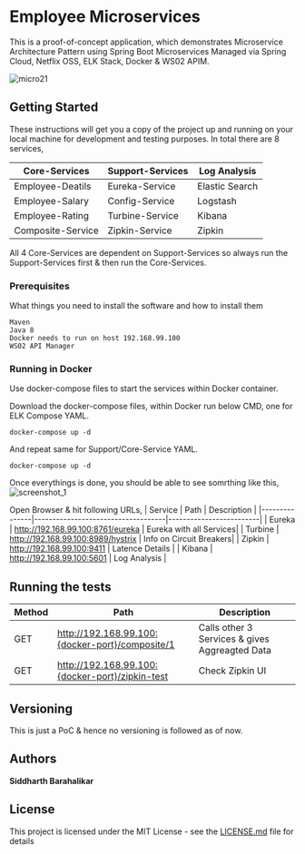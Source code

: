 # Employee Microservices

This is a proof-of-concept application, which demonstrates Microservice Architecture Pattern using Spring Boot Microservices Managed via Spring Cloud, Netflix OSS, ELK Stack, Docker & WS02 APIM.

![micro21](https://user-images.githubusercontent.com/28925814/31579573-b1de33e6-b156-11e7-97cf-fb549ae7ef20.png)

## Getting Started

These instructions will get you a copy of the project up and running on your local machine for development and testing purposes.
In total there are 8 services,

| Core-Services     | Support-Services | Log Analysis | 
| ----------------- |------------------|--------------| 
| Employee-Deatils  |Eureka-Service    |Elastic Search|
| Employee-Salary   |Config-Service    |Logstash|
| Employee-Rating   |Turbine-Service   |Kibana|
| Composite-Service |Zipkin-Service    |Zipkin|

All 4 Core-Services are dependent on Support-Services so always run the Support-Services first & then run the Core-Services.

### Prerequisites

What things you need to install the software and how to install them

```
Maven
Java 8
Docker needs to run on host 192.168.99.100
WS02 API Manager
```

### Running in Docker

Use docker-compose files to start the services within Docker container.

Download the docker-compose files, within Docker run below CMD, one for ELK Compose YAML.

```
docker-compose up -d
```

And repeat same for Support/Core-Service YAML.

```
docker-compose up -d
```
Once everythings is done, you should be able to see somrthing like this,
![screenshot_1](https://user-images.githubusercontent.com/28925814/31579483-08951ddc-b155-11e7-9a0a-035d3bae61d9.jpg)

Open Browser & hit following URLs,
| Service       | Path                               | Description             |
|---------------|------------------------------------|-------------------------|
| Eureka        | http://192.168.99.100:8761/eureka  | Eureka with all Services|
| Turbine       | http://192.168.99.100:8989/hystrix | Info on Circuit Breakers|
| Zipkin        | http://192.168.99.100:9411         | Latence Details         |
| Kibana        | http://192.168.99.100:5601         | Log Analysis            |

## Running the tests

| Method            | Path                                              | Description                                   |
| ----------------- |---------------------------------------------------|-----------------------------------------------|
|GET                |http://192.168.99.100:{docker-port}/composite/1    | Calls other 3 Services & gives Aggreagted Data|
|GET                |http://192.168.99.100:{docker-port}/zipkin-test    | Check Zipkin UI|


## Versioning

This is just a PoC & hence no versioning is followed as of now.

## Authors

**Siddharth Barahalikar** 

## License

This project is licensed under the MIT License - see the [LICENSE.md](LICENSE.md) file for details
